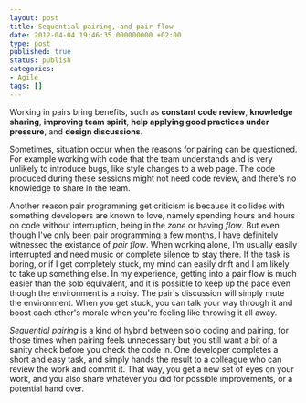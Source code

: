 ```yaml
---
layout: post
title: Sequential pairing, and pair flow
date: 2012-04-04 19:46:35.000000000 +02:00
type: post
published: true
status: publish
categories:
- Agile
tags: []
---
```

Working in pairs bring benefits, such as **constant code review**, **knowledge sharing**, **improving team spirit**, **help applying good practices under pressure**, and **design discussions**.

Sometimes, situation occur when the reasons for pairing can be questioned. For example working with code that the team understands and is very unlikely to introduce bugs, like style changes to a web page. The code produced during these sessions might not need code review, and there's no knowledge to share in the team.

Another reason pair programming get criticism is because it collides with something developers are known to love, namely spending hours and hours on code without interruption, being in the _zone_ or having _flow_. But even though I've only been pair programming a few months, I have definitely witnessed the existance of _pair flow_. When working alone, I'm usually easily interrupted and need music or complete silence to stay there. If the task is boring, or if I get completely stuck, my mind can easily drift and I am likely to take up something else. In my experience, getting into a pair flow is much easier than the solo equivalent, and it is possible to keep up the pace even though the environment is a noisy. The pair's discussion will simply mute the environment. When you get stuck, you can talk your way through it and boost each other's morale when you're feeling like throwing it all away.

_Sequential pairing_ is a kind of hybrid between solo coding and pairing, for those times when pairing feels unnecessary but you still want a bit of a sanity check before you check the code in. One developer completes a short and easy task, and simply hands the result to a colleague who can review the work and commit it. That way, you get a new set of eyes on your work, and you also share whatever you did for possible improvements, or a potential hand over.
